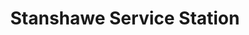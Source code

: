 ---
title: "Stanshawe Service Station"
url: /bristol/stanshawe-service-station/
shop: convenience
---